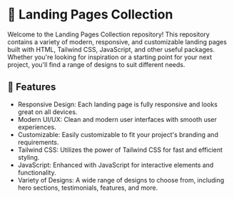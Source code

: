 # 🚀 Landing Pages Collection

<p>Welcome to the Landing Pages Collection repository! This repository contains a variety of modern, responsive, and customizable landing pages built with HTML, Tailwind CSS, JavaScript, and other useful packages. Whether you're looking for inspiration or a starting point for your next project, you'll find a range of designs to suit different needs.</p>

## 🌟 Features

<ul>
  <li><bold>Responsive Design:</bold> Each landing page is fully responsive and looks great on all devices.</li>
  <li><bold>Modern UI/UX:</bold> Clean and modern user interfaces with smooth user experiences.</li>
  <li><bold>Customizable:</bold> Easily customizable to fit your project's branding and requirements.</li>
  <li><bold>Tailwind CSS:</bold> Utilizes the power of Tailwind CSS for fast and efficient styling.</li>
  <li><bold>JavaScript:</bold> Enhanced with JavaScript for interactive elements and functionality.</li>
  <li><bold>Variety of Designs:</bold> A wide range of designs to choose from, including hero sections, testimonials, features, and more.</li>
</ul>
